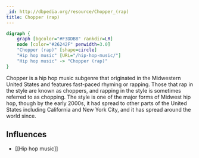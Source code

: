 ```yaml
---
_id: http://dbpedia.org/resource/Chopper_(rap)
title: Chopper (rap)
---
```


```dot
digraph {
	graph [bgcolor="#F3DDB8" rankdir=LR]
	node [color="#26242F" penwidth=3.0]
	"Chopper (rap)" [shape=circle]
	"Hip hop music" [URL="/hip-hop-music/"]
	"Hip hop music" -> "Chopper (rap)"
}
```

Chopper is a hip hop music subgenre that originated in the Midwestern United States and features fast-paced rhyming or rapping. Those that rap in the style are known as choppers, and rapping in the style is sometimes referred to as chopping. The style is one of the major forms of Midwest hip hop, though by the early 2000s, it had spread to other parts of the United States including California and New York City, and it has spread around the world since.

## Influences
- [[Hip hop music]]
